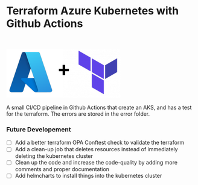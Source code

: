 <br/>

# Terraform Azure Kubernetes with Github Actions
<br/>

![Logo](readmeimage.png)


A small CI/CD pipeline in Github Actions that create an AKS, and has a test for the terraform. The errors are stored in the error folder.

### Future Developement

- [ ] Add a better terraform OPA Conftest check to validate the terraform <br/>
- [ ] Add a clean-up job that deletes resources instead of immediately deleting the kubernetes cluster <br/>
- [ ] Clean up the code and increase the code-quality by adding more comments and proper documentation <br/>
- [ ] Add helmcharts to install things into the kubernetes cluster <br/>
  
<br/><br/>

